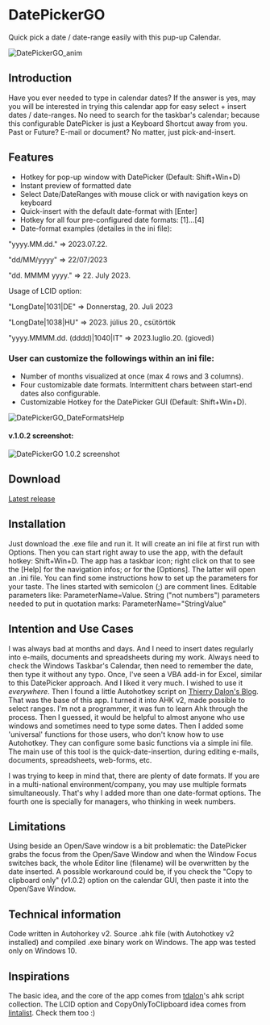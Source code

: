 # DatePickerGO
Quick pick a date / date-range easily with this pup-up Calendar. 

![DatePickerGO_anim](https://github.com/bigbadplayer/DatePickerGO/assets/20395062/7c311523-1284-4192-9a9d-0bc574fdc841)

## Introduction
Have you ever needed to type in calendar dates? If the answer is yes, may you will be interested in trying this calendar app for easy select + insert dates / date-ranges.
No need to search for the taskbar's calendar; because this configurable DatePicker is just a Keyboard Shortcut away from you. Past or Future? E-mail or document? No matter, just pick-and-insert.

## Features
- Hotkey for pop-up window with DatePicker (Default: Shift+Win+D)
- Instant preview of formatted date
- Select Date/DateRanges with mouse click or with navigation keys on keyboard
- Quick-insert with the default date-format with [Enter]
- Hotkey for all four pre-configured date formats: [1]...[4]
- Date-format examples (detailes in the ini file):

"yyyy.MM.dd." => 2023.07.22.

"dd/MM/yyyy" => 22/07/2023

"dd. MMMM yyyy." => 22. July 2023.

Usage of LCID option:

"LongDate|1031|DE" => Donnerstag, 20. Juli 2023

"LongDate|1038|HU" => 2023. július 20., csütörtök
    
"yyyy.MMMM.dd. (dddd)|1040|IT" => 2023.luglio.20. (giovedì)

### User can customize the followings within an ini file:
- Number of months visualized at once (max 4 rows and 3 columns).
- Four customizable date formats. Intermittent chars between start-end dates also configurable.
- Customizable Hotkey for the DatePicker GUI (Default: Shift+Win+D).

![DatePickerGO_DateFormatsHelp](https://github.com/bigbadplayer/DatePickerGO/assets/20395062/b03b0ada-d832-4fa6-9c5e-9f6db4e1f327)

#### v.1.0.2 screenshot:
![DatePickerGO 1.0.2 screenshot](https://user-images.githubusercontent.com/20395062/254746801-2b7067e0-146b-4865-997a-0f1ee815a4f7.png)

## Download
[Latest release](https://github.com/bigbadplayer/DatePickerGO/releases/download/v1.0.3/DatePickerGO-v1.0.3.zip)


## Installation
Just download the .exe file and run it. It will create an ini file at first run with Options. Then you can start right away to use the app, with the default hotkey: Shift+Win+D.
The app has a taskbar icon; right click on that to see the [Help] for the navigation infos; or for the [Options]. The latter will open an .ini file. You can find some instructions how to set up the parameters for your taste. The lines started with semicolon (;) are comment lines. Editable parameters like: ParameterName=Value. String ("not numbers") parameters needed to put in quotation marks: ParameterName="StringValue"

## Intention and Use Cases
I was always bad at months and days. And I need to insert dates regularly into e-mails, documents and spreadsheets during my work. Always need to check the Windows Taskbar's Calendar, then need to remember the date, then type it without any typo. Once, I've seen a VBA add-in for Excel, similar to this DatePicker approach. And I liked it very much. I wished to use it _everywhere_. Then I found a little Autohotkey script on [Thierry Dalon's Blog](https://tdalon.blogspot.com/2020/09/autohotkey-insert-date.html). That was the base of this app. I turned it into AHK v2, made possible to select ranges. I'm not a programmer, it was fun to learn Ahk through the process. Then I guessed, it would be helpful to almost anyone who use windows and sometimes need to type some dates. Then I added some 'universal' functions for those users, who don't know how to use Autohotkey. They can configure some basic functions via a simple ini file.
The main use of this tool is the quick-date-insertion, during editing e-mails, documents, spreadsheets, web-forms, etc.

I was trying to keep in mind that, there are plenty of date formats. If you are in a multi-national environment/company, you may use multiple formats simultaneously. That's why I added more than one date-format options. The fourth one is specially for managers, who thinking in week numbers.

## Limitations
Using beside an Open/Save window is a bit problematic: the DatePicker grabs the focus from the Open/Save Window and when the Window Focus switches back, the whole Editor line (filename) will be overwritten by the date inserted. 
A possible workaround could be, if you check the "Copy to clipboard only" (v1.0.2) option on the calendar GUI, then paste it into the Open/Save Window.

## Technical information
Code written in Autohorkey v2. Source .ahk file (with Autohotkey v2 installed) and compiled .exe binary work on Windows. The app was tested only on Windows 10.

## Inspirations
The basic idea, and the core of the app comes from [tdalon](https://github.com/tdalon/ahk)'s ahk script collection.
The LCID option and CopyOnlyToClipboard idea comes from [lintalist](https://github.com/lintalist/lintalist). Check them too :)
